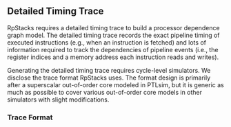 ## Detailed Timing Trace

RpStacks requires a detailed timing trace to build a processor dependence graph model.
The detailed timing trace records the exact pipeline timing of executed instructions (e.g., when an instruction is fetched)
and lots of information required to track the dependencies of pipeline events
(i.e., the register indices and a memory address each instruction reads and writes). 

Generating the detailed timing trace requires cycle-level simulators.
We disclose the trace format RpStacks uses.
The format design is primarily after a superscalar out-of-order core modeled in PTLsim,
but it is generic as much as possible to cover various out-of-order core models in other simulators with slight modifications. 


### Trace Format
